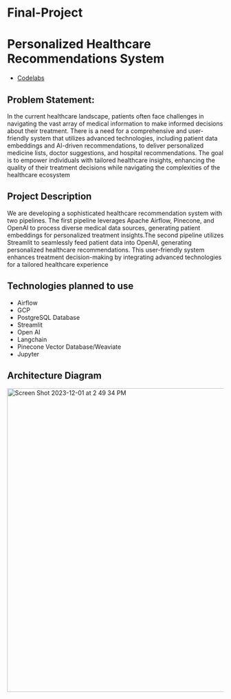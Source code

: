 # Final-Project
# Personalized Healthcare Recommendations System

- [Codelabs](https://codelabs-preview.appspot.com/?file_id=1y61v1qp4Ka0kiWXvonMbmfMXaKszp-lO-T1XDsl-l0M#0)

## Problem Statement:

In the current healthcare landscape, patients often face challenges in navigating the vast array of medical information to make informed decisions about their treatment. There is a need for a comprehensive and user-friendly system that utilizes advanced technologies, including patient data embeddings and AI-driven recommendations, to deliver personalized medicine lists, doctor suggestions, and hospital recommendations. The goal is to empower individuals with tailored healthcare insights, enhancing the quality of their treatment decisions while navigating the complexities of the healthcare ecosystem


## Project Description
We are developing a sophisticated healthcare recommendation system with two pipelines. The first pipeline leverages Apache Airflow, Pinecone, and OpenAI to process diverse medical data sources, generating patient embeddings for personalized treatment insights.The second pipeline utilizes Streamlit to seamlessly feed patient data into OpenAI, generating personalized healthcare recommendations. This user-friendly system enhances treatment decision-making by integrating advanced technologies for a tailored healthcare experience

## Technologies planned to use
- Airflow
- GCP
- PostgreSQL Database
- Streamlit
- Open AI
- Langchain
- Pinecone Vector Database/Weaviate
- Jupyter

## Architecture Diagram

<img width="705" alt="Screen Shot 2023-12-01 at 2 49 34 PM" src="https://github.com/BigDataIA-Fall2023-Team3/Final-Project/assets/71171604/d26dfc04-c9af-4758-96a0-7b74a7b37814">









